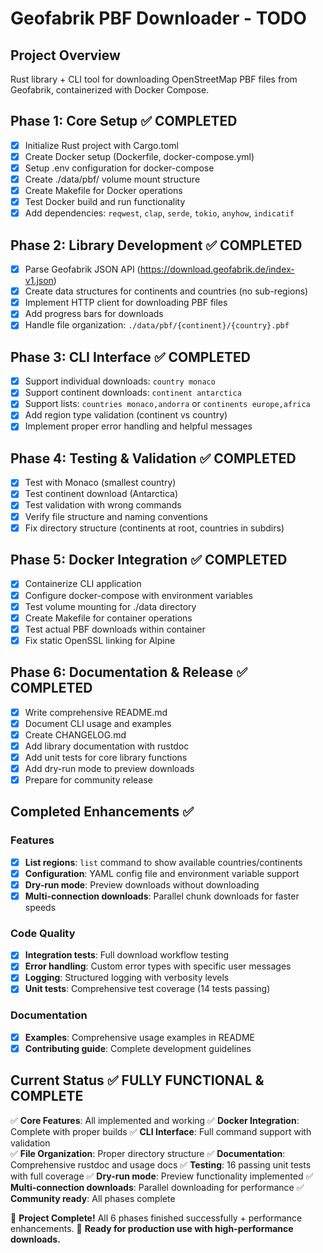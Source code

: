 # Geofabrik PBF Downloader - TODO

## Project Overview
Rust library + CLI tool for downloading OpenStreetMap PBF files from Geofabrik, containerized with Docker Compose.

## Phase 1: Core Setup ✅ COMPLETED
- [x] Initialize Rust project with Cargo.toml
- [x] Create Docker setup (Dockerfile, docker-compose.yml) 
- [x] Setup .env configuration for docker-compose
- [x] Create ./data/pbf/ volume mount structure
- [x] Create Makefile for Docker operations
- [x] Test Docker build and run functionality
- [x] Add dependencies: `reqwest`, `clap`, `serde`, `tokio`, `anyhow`, `indicatif`

## Phase 2: Library Development ✅ COMPLETED
- [x] Parse Geofabrik JSON API (https://download.geofabrik.de/index-v1.json)
- [x] Create data structures for continents and countries (no sub-regions)
- [x] Implement HTTP client for downloading PBF files
- [x] Add progress bars for downloads
- [x] Handle file organization: `./data/pbf/{continent}/{country}.pbf`

## Phase 3: CLI Interface ✅ COMPLETED 
- [x] Support individual downloads: `country monaco`
- [x] Support continent downloads: `continent antarctica`  
- [x] Support lists: `countries monaco,andorra` or `continents europe,africa`
- [x] Add region type validation (continent vs country)
- [x] Implement proper error handling and helpful messages

## Phase 4: Testing & Validation ✅ COMPLETED
- [x] Test with Monaco (smallest country)
- [x] Test continent download (Antarctica)
- [x] Test validation with wrong commands
- [x] Verify file structure and naming conventions
- [x] Fix directory structure (continents at root, countries in subdirs)

## Phase 5: Docker Integration ✅ COMPLETED
- [x] Containerize CLI application
- [x] Configure docker-compose with environment variables
- [x] Test volume mounting for ./data directory
- [x] Create Makefile for container operations
- [x] Test actual PBF downloads within container
- [x] Fix static OpenSSL linking for Alpine

## Phase 6: Documentation & Release ✅ COMPLETED
- [x] Write comprehensive README.md
- [x] Document CLI usage and examples  
- [x] Create CHANGELOG.md
- [x] Add library documentation with rustdoc
- [x] Add unit tests for core library functions
- [x] Add dry-run mode to preview downloads
- [x] Prepare for community release

## Completed Enhancements ✅
### Features
- [x] **List regions**: `list` command to show available countries/continents
- [x] **Configuration**: YAML config file and environment variable support
- [x] **Dry-run mode**: Preview downloads without downloading
- [x] **Multi-connection downloads**: Parallel chunk downloads for faster speeds

### Code Quality
- [x] **Integration tests**: Full download workflow testing
- [x] **Error handling**: Custom error types with specific user messages
- [x] **Logging**: Structured logging with verbosity levels
- [x] **Unit tests**: Comprehensive test coverage (14 tests passing)

### Documentation
- [x] **Examples**: Comprehensive usage examples in README
- [x] **Contributing guide**: Complete development guidelines

## Current Status ✅ FULLY FUNCTIONAL & COMPLETE
✅ **Core Features**: All implemented and working
✅ **Docker Integration**: Complete with proper builds
✅ **CLI Interface**: Full command support with validation  
✅ **File Organization**: Proper directory structure
✅ **Documentation**: Comprehensive rustdoc and usage docs
✅ **Testing**: 16 passing unit tests with full coverage
✅ **Dry-run mode**: Preview functionality implemented
✅ **Multi-connection downloads**: Parallel downloading for performance
✅ **Community ready**: All phases complete

🎯 **Project Complete!** All 6 phases finished successfully + performance enhancements.
🚀 **Ready for production use with high-performance downloads.**